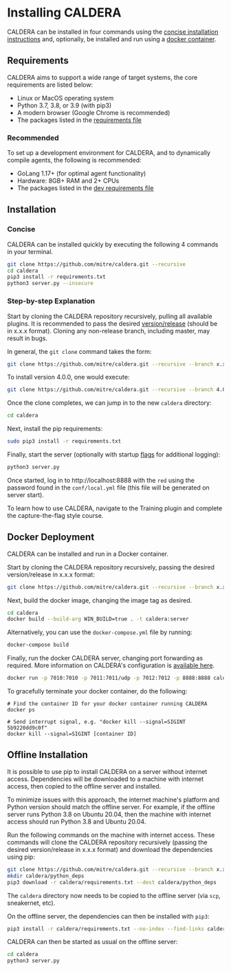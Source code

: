# Installing CALDERA

CALDERA can be installed in four commands using the [concise installation instructions](#concise) and, optionally, be installed and run using a [docker container](#docker-deployment).

## Requirements

CALDERA aims to support a wide range of target systems, the core requirements are listed below:

* Linux or MacOS operating system
* Python 3.7, 3.8, or 3.9 (with pip3)
* A modern browser (Google Chrome is recommended)
* The packages listed in the [requirements file](https://github.com/mitre/caldera/blob/master/requirements.txt)

### Recommended

To set up a development environment for CALDERA, and to dynamically compile agents, the following is recommended:

* GoLang 1.17+ (for optimal agent functionality)
* Hardware: 8GB+ RAM and 2+ CPUs
* The packages listed in the [dev requirements file](https://github.com/mitre/caldera/blob/master/requirements-dev.txt)

## Installation

### Concise

CALDERA can be installed quickly by executing the following 4 commands in your terminal.

```sh
git clone https://github.com/mitre/caldera.git --recursive
cd caldera
pip3 install -r requirements.txt
python3 server.py --insecure
```

### Step-by-step Explanation

Start by cloning the CALDERA repository recursively, pulling all available plugins. It is recommended to pass the desired [version/release](https://github.com/mitre/caldera/releases) (should be in x.x.x format). Cloning any non-release branch, including master, may result in bugs.

In general, the `git clone` command takes the form:

```sh
git clone https://github.com/mitre/caldera.git --recursive --branch x.x.x
```

To install version 4.0.0, one would execute:

```sh
git clone https://github.com/mitre/caldera.git --recursive --branch 4.0.0
```

Once the clone completes, we can jump in to the new `caldera` directory:

```sh
cd caldera
```

Next, install the pip requirements:

```sh
sudo pip3 install -r requirements.txt
```

Finally, start the server (optionally with startup [flags](Server-Configuration#startup-parameters) for additional logging):

```sh
python3 server.py
```

Once started, log in to http://localhost:8888 with the `red` using the password found in the `conf/local.yml` file (this file will be generated on server start).

To learn how to use CALDERA, navigate to the Training plugin and complete the capture-the-flag style course.

## Docker Deployment

CALDERA can be installed and run in a Docker container.

Start by cloning the CALDERA repository recursively, passing the desired version/release in x.x.x format:

```sh
git clone https://github.com/mitre/caldera.git --recursive --branch x.x.x
```

Next, build the docker image, changing the image tag as desired.

```sh
cd caldera
docker build --build-arg WIN_BUILD=true . -t caldera:server
```

Alternatively, you can use the `docker-compose.yml` file by running:

```sh
docker-compose build
```

Finally, run the docker CALDERA server, changing port forwarding as required.  More information on CALDERA's configuration is [available here](Server-Configuration.html#configuration-file).

```sh
docker run -p 7010:7010 -p 7011:7011/udp -p 7012:7012 -p 8888:8888 caldera:server
```

To gracefully terminate your docker container, do the following:

```
# Find the container ID for your docker container running CALDERA
docker ps

# Send interrupt signal, e.g. "docker kill --signal=SIGINT 5b9220dd9c0f"
docker kill --signal=SIGINT [container ID]
```

## Offline Installation

It is possible to use pip to install CALDERA on a server without internet access. Dependencies will be downloaded to a machine with internet access, then copied to the offline server and installed.

To minimize issues with this approach, the internet machine's platform and Python version should match the offline server. For example, if the offline server runs Python 3.8 on Ubuntu 20.04, then the machine with internet access should run Python 3.8 and Ubuntu 20.04.

Run the following commands on the machine with internet access. These commands will clone the CALDERA repository recursively (passing the desired version/release in x.x.x format) and download the dependencies using pip:

```sh
git clone https://github.com/mitre/caldera.git --recursive --branch x.x.x
mkdir caldera/python_deps
pip3 download -r caldera/requirements.txt --dest caldera/python_deps
```

The `caldera` directory now needs to be copied to the offline server (via `scp`, sneakernet, etc).

On the offline server, the dependencies can then be installed with `pip3`:

```sh
pip3 install -r caldera/requirements.txt --no-index --find-links caldera/python_deps
```

CALDERA can then be started as usual on the offline server:

```sh
cd caldera
python3 server.py
```
